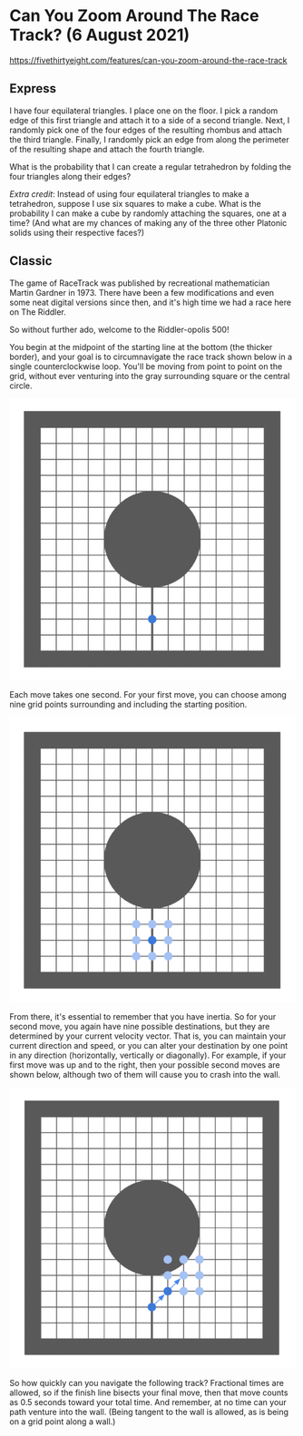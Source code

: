 # Can You Zoom Around The Race Track? (6 August 2021)

https://fivethirtyeight.com/features/can-you-zoom-around-the-race-track

## Express

I have four equilateral triangles.
I place one on the floor.
I pick a random edge of this first triangle and attach it to a side of a second triangle.
Next, I randomly pick one of the four edges of the resulting rhombus and attach the third triangle.
Finally, I randomly pick an edge from along the perimeter of the resulting shape and attach the fourth triangle.

What is the probability that I can create a regular tetrahedron by folding the four triangles along their edges?

*Extra credit*: Instead of using four equilateral triangles to make a tetrahedron, suppose I use six squares to make a cube.
What is the probability I can make a cube by randomly attaching the squares, one at a time?
(And what are my chances of making any of the three other Platonic solids using their respective faces?)

## Classic

The game of RaceTrack was published by recreational mathematician Martin Gardner in 1973.
There have been a few modifications and even some neat digital versions since then, and it's high time we had a race here on The Riddler.

So without further ado, welcome to the Riddler-opolis 500!

You begin at the midpoint of the starting line at the bottom (the thicker border), and your goal is to circumnavigate the race track shown below in a single counterclockwise loop.
You'll be moving from point to point on the grid, without ever venturing into the gray surrounding square or the central circle.

![grid](https://github.com/kennethaw88/Riddler/blob/master/2021-08-06/track1.png)

Each move takes one second.
For your first move, you can choose among nine grid points surrounding and including the starting position.

![grid](https://github.com/kennethaw88/Riddler/blob/master/2021-08-06/track2.png)

From there, it's essential to remember that you have inertia.
So for your second move, you again have nine possible destinations, but they are determined by your current velocity vector.
That is, you can maintain your current direction and speed, or you can alter your destination by one point in any direction (horizontally, vertically or diagonally).
For example, if your first move was up and to the right, then your possible second moves are shown below, although two of them will cause you to crash into the wall.

![grid](https://github.com/kennethaw88/Riddler/blob/master/2021-08-06/track3.png)

So how quickly can you navigate the following track?
Fractional times are allowed, so if the finish line bisects your final move, then that move counts as 0.5 seconds toward your total time.
And remember, at no time can your path venture into the wall.
(Being tangent to the wall is allowed, as is being on a grid point along a wall.)

